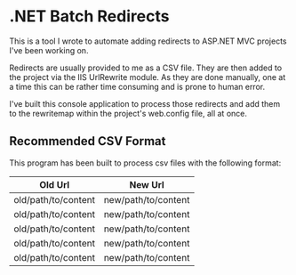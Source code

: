 # .NET Batch Redirects
This is a tool I wrote to automate adding redirects to ASP.NET MVC projects I've been working on.

Redirects are usually provided to me as a CSV file. They are then added to the project via the IIS UrlRewrite module. As they are done manually, one at a time this can be rather time consuming and is prone to human error.

I've built this console application to process those redirects and add them to the rewritemap within the project's web.config file, all at once.

## Recommended CSV Format

This program has been built to process csv files with the following format:

| Old Url             | New Url             |
|:-------------------:|:-------------------:|
| old/path/to/content | new/path/to/content |
| old/path/to/content | new/path/to/content |
| old/path/to/content | new/path/to/content |
| old/path/to/content | new/path/to/content |
| old/path/to/content | new/path/to/content |
